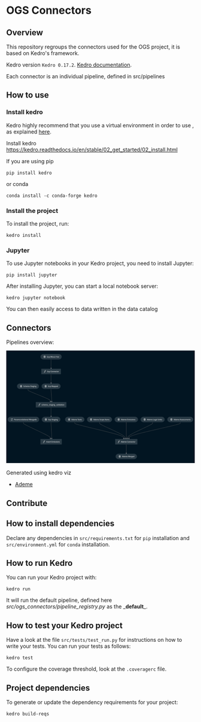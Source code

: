 # OGS Connectors

## Overview

This repository regroups the connectors used for the OGS project, it is based on Kedro's framework.

Kedro version `Kedro 0.17.2`.
[Kedro documentation](https://kedro.readthedocs.io).

Each connector is an individual pipeline, defined in src/pipelines

## How to use

### Install kedro

Kedro highly recommend that you use a virtual environment in order to use , as
explained [here](https://kedro.readthedocs.io/en/stable/02_get_started/01_prerequisites.html#virtual-environments).

Install kedro
https://kedro.readthedocs.io/en/stable/02_get_started/02_install.html

If you are using pip

```
pip install kedro
```

or conda

```
conda install -c conda-forge kedro
```

### Install the project

To install the project, run:

```
kedro install
```

### Jupyter

To use Jupyter notebooks in your Kedro project, you need to install Jupyter:

```
pip install jupyter
```

After installing Jupyter, you can start a local notebook server:

```
kedro jupyter notebook
```

You can then easily access to data written in the data catalog

## Connectors

Pipelines overview:

![plot](./pipelines_overview.png)

Generated using kedro viz

- [Ademe](src/ogs_connectors/pipelines/ademe/README.md)

## Contribute

## How to install dependencies

Declare any dependencies in `src/requirements.txt` for `pip` installation and `src/environment.yml` for `conda`
installation.

## How to run Kedro

You can run your Kedro project with:

```
kedro run
```

It will run the default pipeline, defined here _src/ogs_connectors/pipeline_registry.py_ as the \___default__\_.

## How to test your Kedro project

Have a look at the file `src/tests/test_run.py` for instructions on how to write your tests. You can run your tests as
follows:

```
kedro test
```

To configure the coverage threshold, look at the `.coveragerc` file.

## Project dependencies

To generate or update the dependency requirements for your project:

```
kedro build-reqs
```

